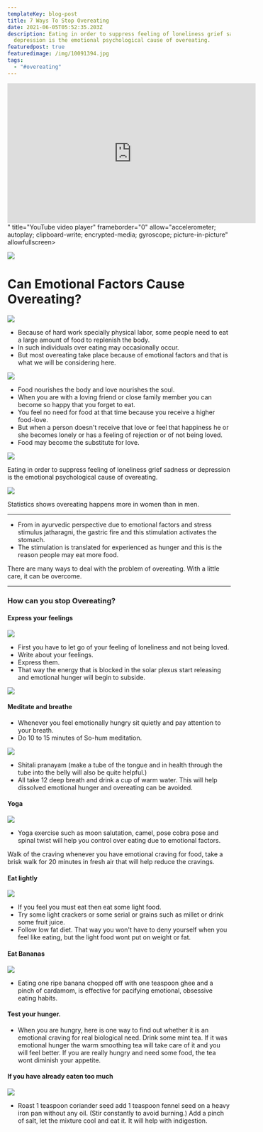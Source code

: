 ```yaml
---
templateKey: blog-post
title: 7 Ways To Stop Overeating
date: 2021-06-05T05:52:35.203Z
description: Eating in order to suppress feeling of loneliness grief sadness or
  depression is the emotional psychological cause of overeating.
featuredpost: true
featuredimage: /img/10091394.jpg
tags:
  - "#overeating"
---
```

<!--StartFragment--><iframe width="560" height="315" src="https://www.youtube.com/embed/<iframe width="560" height="315" src="https://www.youtube.com/embed/y3kafdKsOc8" title="YouTube video player" frameborder="0" allow="accelerometer; autoplay; clipboard-write; encrypted-media; gyroscope; picture-in-picture" allowfullscreen></iframe>" title="YouTube video player" frameborder="0" allow="accelerometer; autoplay; clipboard-write; encrypted-media; gyroscope; picture-in-picture" allowfullscreen></iframe>

[![](https://1.bp.blogspot.com/-GdX0dcuOqX0/YLXjDjN17dI/AAAAAAAAAcc/_mGb_sUzQl8Osn2uI9xadlJRo-3xo-UiACNcBGAsYHQ/s320/111.png)](https://www.blogger.com/u/1/blog/post/edit/7168298537165131910/1068679214828199727#)

# Can Emotional Factors Cause Overeating?

[![](https://1.bp.blogspot.com/-1zy9El9JI1Q/YLXcTrT_XPI/AAAAAAAAAbI/L9XQ-ew45Uket9-TENUC1YQb_9XaTWXbACNcBGAsYHQ/s320/1.png)](https://www.blogger.com/u/1/blog/post/edit/7168298537165131910/1068679214828199727#)

* Because of hard work specially physical labor, some people need to eat a large amount of food to replenish the body.
* In such individuals over eating may occasionally occur.
* But most overeating take place because of emotional factors and that is what we will be considering here.

[![](https://1.bp.blogspot.com/--i4wfU2r_kk/YLXcdlW87lI/AAAAAAAAAbM/0KUrmnjE1E4_r_dDRO8uj-yxrg9zbfnJACNcBGAsYHQ/s320/2.png)](https://www.blogger.com/u/1/blog/post/edit/7168298537165131910/1068679214828199727#)

* Food nourishes the body and love nourishes the soul.
* When you are with a loving friend or close family member you can become so happy that you forget to eat.
* You feel no need for food at that time because you receive a higher food-love.
* But when a person doesn't receive that love or feel that happiness he or she becomes lonely or has a feeling of rejection or of not being loved.
* Food may become the substitute for love.

[![](https://1.bp.blogspot.com/-RQnZOlNcZSA/YLXcyKp4-2I/AAAAAAAAAbY/NFvtf6E4HG8T4MtMxroZERJ0KglVERdHgCNcBGAsYHQ/s320/3.png)](https://www.blogger.com/u/1/blog/post/edit/7168298537165131910/1068679214828199727#)

Eating in order to suppress feeling of loneliness grief sadness or depression is the emotional psychological cause of overeating.

[![](https://1.bp.blogspot.com/-brh9ONzzxY4/YLXdAPYE7MI/AAAAAAAAAbc/7zLGWF_QO1swMLdwlH2UyHXKAqWPa7INwCNcBGAsYHQ/s320/4.png)](https://www.blogger.com/u/1/blog/post/edit/7168298537165131910/1068679214828199727#)

Statistics shows overeating happens more in women than in men.

- - -

* From in ayurvedic perspective due to emotional factors and stress stimulus jatharagni, the gastric fire and this stimulation activates the stomach.
* The stimulation is translated for experienced as hunger and this is the reason people may eat more food.

There are many ways to deal with the problem of overeating. With a little care, it can be overcome.

- - -

### **How can you stop Overeating?**

#### Express your feelings

[![](https://1.bp.blogspot.com/-LjeMyJH49m8/YLXdLTnlqHI/AAAAAAAAAbk/DpsZ87JneZo5tr-tS4V16C55g_3vREWOgCNcBGAsYHQ/s320/5.png)](https://www.blogger.com/u/1/blog/post/edit/7168298537165131910/1068679214828199727#)

* First you have to let go of your feeling of loneliness and not being loved.
* Write about your feelings.
* Express them.
* That way the energy that is blocked in the solar plexus start releasing and emotional hunger will begin to subside.

[![](https://1.bp.blogspot.com/-1i6t5B36Bx8/YLXdSAhQBHI/AAAAAAAAAbs/3MTtFqKLYq4AzJLv4TQizsrUWkXznlxZgCNcBGAsYHQ/s320/6.png)](https://www.blogger.com/u/1/blog/post/edit/7168298537165131910/1068679214828199727#)

#### Meditate and breathe

* Whenever you feel emotionally hungry sit quietly and pay attention to your breath.
* Do 10 to 15 minutes of So-hum meditation.

[![](https://1.bp.blogspot.com/-9YGrRQscMVY/YLXdbojzQVI/AAAAAAAAAb0/VoN0FuYmGqMU2gEmYsmz79qOo33xAchdwCNcBGAsYHQ/s320/7.png)](https://www.blogger.com/u/1/blog/post/edit/7168298537165131910/1068679214828199727#)

* Shitali pranayam (make a tube of the tongue and in health through the tube into the belly will also be quite helpful.)
* All take 12 deep breath and drink a cup of warm water. This will help dissolved emotional hunger and overeating can be avoided.

#### Yoga

[![](https://1.bp.blogspot.com/-yVZr2tZRuUQ/YLXdjDrKPKI/AAAAAAAAAb8/p1mJUt3qPVMvPmp8PAPi7MAd8IbbqqohQCNcBGAsYHQ/s320/8.png)](https://www.blogger.com/u/1/blog/post/edit/7168298537165131910/1068679214828199727#)

* Yoga exercise such as moon salutation, camel, pose cobra pose and spinal twist will help you control over eating due to emotional factors.

Walk of the craving whenever you have emotional craving for food, take a brisk walk for 20 minutes in fresh air that will help reduce the cravings.

#### Eat lightly

[![](https://1.bp.blogspot.com/-u__sdLiC8IA/YLXdpb5F7EI/AAAAAAAAAcA/6lvDS3lVJBMfYDSoLO2wr1imbQ_tpNZQQCNcBGAsYHQ/s320/9.png)](https://www.blogger.com/u/1/blog/post/edit/7168298537165131910/1068679214828199727#)

* If you feel you must eat then eat some light food.
* Try some light crackers or some serial or grains such as millet or drink some fruit juice.
* Follow low fat diet. That way you won't have to deny yourself when you feel like eating, but the light food wont put on weight or fat.

#### Eat Bananas

[![](https://1.bp.blogspot.com/-JjGlpLDMpCM/YLXdwPaA_-I/AAAAAAAAAcE/FAnpCbI38PUZV1N_z-pk32mt41O-s49VACNcBGAsYHQ/s320/10.png)](https://www.blogger.com/u/1/blog/post/edit/7168298537165131910/1068679214828199727#)

* Eating one ripe banana chopped off with one teaspoon ghee and a pinch of cardamom, is effective for pacifying emotional, obsessive eating habits.

#### Test your hunger.

* When you are hungry, here is one way to find out whether it is an emotional craving for real biological need. Drink some mint tea. If it was emotional hunger the warm smoothing tea will take care of it and you will feel better. If you are really hungry and need some food, the tea wont diminish your appetite.

#### If you have already eaten too much

[![](https://1.bp.blogspot.com/-K9MvB8f65pU/YLXd84aByQI/AAAAAAAAAcQ/FwjFUt8C6j8inVH1LjVJLSMNrqqfiMHGgCNcBGAsYHQ/s320/11.png)](https://www.blogger.com/u/1/blog/post/edit/7168298537165131910/1068679214828199727#)

* Roast 1 teaspoon coriander seed add 1 teaspoon fennel seed on a heavy iron pan without any oil. (Stir constantly to avoid burning.) Add a pinch of salt, let the mixture cool and eat it. It will help with indigestion.

[](https://www.blogger.com/u/1/blog/post/edit/7168298537165131910/1068679214828199727#)

<!--EndFragment-->